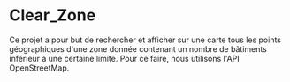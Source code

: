 # Clear_Zone
Ce projet a pour but de rechercher et afficher sur une carte tous les points géographiques d'une zone donnée contenant un nombre de bâtiments inférieur à une certaine limite. Pour ce faire, nous utilisons l'API OpenStreetMap.
